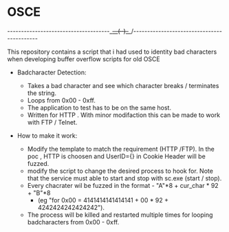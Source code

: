 # OSCE

-------------------------------------\_~~__(··)_~~_/-------------------------------------------

This repository contains a script that i had used to identity bad characters when developing buffer overflow scripts for old OSCE



- Badcharacter Detection:
  - Takes a bad character  and see which character breaks / terminates the string.
  - Loops from 0x00 - 0xff.
  - The application to test has to be on the same host.
  - Written for HTTP . With minor modifaction this can be made to work with FTP / Telnet.

- How to make it work:
  - Modify the template to match the requirement (HTTP /FTP). In the poc , HTTP is choosen and UserID={} in Cookie Header will be fuzzed.
  - modify the script to change the desired process to hook for. Note that the service must able to start and stop with sc.exe (start / stop).
  - Every chacrater wil be fuzzed in the format - "A"*8 + cur_char * 92 + "B"*8
    -  (eg "for 0x00  = 4141414141414141 + 00 * 92 + 4242424242424242").
  - The process will be killed and restarted multiple times for looping badcharacters from 0x00 - 0xff.
